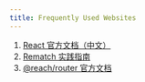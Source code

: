 ```yaml
---
title: Frequently Used Websites
---
```


1. [React 官方文档（中文）](https://zh-hans.reactjs.org)
2. [Rematch 实践指南](https://rematch.gitbook.io/handbook/)
3. [@reach/router 官方文档](https://reach.tech/router)
